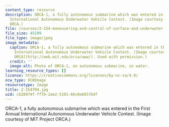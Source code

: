 ```yaml
---
content_type: resource
description: ORCA-1, a fully autonomous submarine which was entered in the First Annual
  International Autonomous Underwater Vehicle Contest. (Image courtesy of MIT Project
  ORCA.)
file: /courses/2-154-maneuvering-and-control-of-surface-and-underwater-vehicles-13-49-fall-2004/cb28974fff7b2ae2510166c0ab657bdf_2-154f04.jpg
file_size: 45199
file_type: image/jpeg
image_metadata:
  caption: ORCA-1, a fully autonomous submarine which was entered in the First Annual
    International Autonomous Underwater Vehicle Contest. (Image courtesy of [MIT Project
    ORCA](http://web.mit.edu/orca/www/). Used with permission.)
  credit: ''
  image-alt: Photo of ORCA-1, an autonomous submarine, in water.
learning_resource_types: []
license: https://creativecommons.org/licenses/by-nc-sa/4.0/
ocw_type: OCWImage
resourcetype: Image
title: 2-154f04.jpg
uid: cb28974f-ff7b-2ae2-5101-66c0ab657bdf
---
```

ORCA-1, a fully autonomous submarine which was entered in the First Annual International Autonomous Underwater Vehicle Contest. (Image courtesy of MIT Project ORCA.)